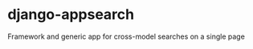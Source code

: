 django-appsearch
================

Framework and generic app for cross-model searches on a single page